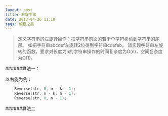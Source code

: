 ```yaml
---
layout: post
title: 右旋字串 
date: 2013-04-26 11:18 
tags: 编程之美 
---
```


> 定义字符串的左旋转操作：把字符串前面的若干个字符移动到字符串的尾部。
> 如把字符串abcdef左旋转2位得到字符串cdefab。
> 请实现字符串左旋转的函数，要求对长度为n的字符串操作的时间复杂度为O(n)，空间复杂度为O(1)。

######算法一：

以右旋为例：

```C
    Reverse(str, 0, n - k - 1);
    Reverse(str, n - k, n - 1);
    Reverse(str, 0, n - 1);
```

######算法二

